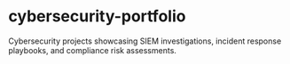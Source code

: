 # cybersecurity-portfolio
Cybersecurity projects showcasing SIEM investigations, incident response playbooks, and compliance risk assessments.
